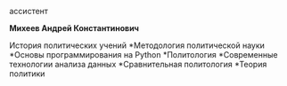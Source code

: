 ассистент



**Михеев Андрей Константинович**

История политических учений
	*Методология политической науки
	*Основы программирования на Python
	*Политология
	*Современные технологии анализа данных
	*Сравнительная политология
	*Теория политики